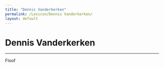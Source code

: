 ```yaml
---
title: "Dennis Vanderkerken"
permalink: /Lexicon/Dennis Vanderkerken/
layout: default
---
```

# Dennis Vanderkerken
---
Floof